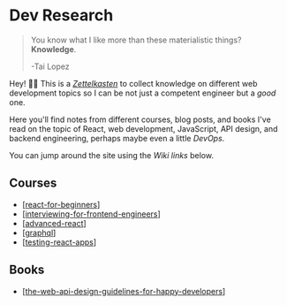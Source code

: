 # Dev Research

> You know what I like more than these materialistic things? **Knowledge**.
> 
> -Tai Lopez

Hey! 👋🏽 This is a *[Zettelkasten](https://zettelkasten.de/posts/overview/)* to collect knowledge on different web development topics so I can be not just a competent engineer but a *good* one.

Here you'll find notes from different courses, blog posts, and books I've read on the topic of React, web development, JavaScript, API design, and backend engineering, perhaps maybe even a little *DevOps*.

You can jump around the site using the *Wiki links* below.

## Courses

- [[react-for-beginners]]
- [[interviewing-for-frontend-engineers]]
- [[advanced-react]]
- [[graphql]]
- [[testing-react-apps]]

## Books

- [[the-web-api-design-guidelines-for-happy-developers]]




[//begin]: # "Autogenerated link references for markdown compatibility"
[react-for-beginners]: react-for-beginners "React for beginners"
[interviewing-for-frontend-engineers]: interviewing-for-frontend-engineers "Interviewing for Frontend Engineers"
[advanced-react]: advanced-react "Advanced React"
[graphql]: graphql "GraphQL Course"
[testing-react-apps]: testing-react-apps "Testing React Applications"
[the-web-api-design-guidelines-for-happy-developers]: the-web-api-design-guidelines-for-happy-developers "The Web API Design Guidelines foe Happy Developers"
[//end]: # "Autogenerated link references"